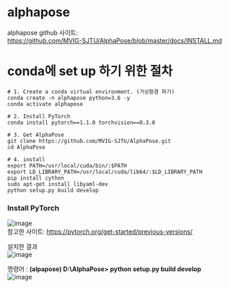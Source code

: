 # alphapose
alphapose github 사이트:  
https://github.com/MVIG-SJTU/AlphaPose/blob/master/docs/INSTALL.md  

# conda에 set up 하기 위한 절차
    # 1. Create a conda virtual environment. (가상환경 파기)
    conda create -n alphapose python=3.6 -y
    conda activate alphapose

    # 2. Install PyTorch 
    conda install pytorch==1.1.0 torchvision==0.3.0

    # 3. Get AlphaPose
    git clone https://github.com/MVIG-SJTU/AlphaPose.git
    cd AlphaPose

    # 4. install
    export PATH=/usr/local/cuda/bin/:$PATH
    export LD_LIBRARY_PATH=/usr/local/cuda/lib64/:$LD_LIBRARY_PATH
    pip install cython
    sudo apt-get install libyaml-dev
    python setup.py build develop

### Install PyTorch 
![image](https://user-images.githubusercontent.com/56099627/74317512-e5a2d400-4dbe-11ea-981f-dbf7ffa18a8f.png)  
참고한 사이트: https://pytorch.org/get-started/previous-versions/  

설치한 결과  
![image](https://user-images.githubusercontent.com/56099627/74317849-7679af80-4dbf-11ea-89a6-c0c45f175a2c.png)  
  
명령어 : **(alpapose) D:\AlphaPose> python setup.py build develop**  
![image](https://user-images.githubusercontent.com/56099627/74507535-0ba3b200-4f40-11ea-8046-23f1a23349d3.png)  
